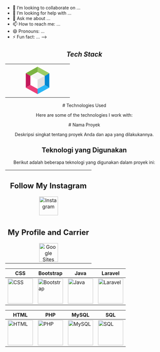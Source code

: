 - 👯 I’m looking to collaborate on ...
- 🤔 I’m looking for help with ...
- 💬 Ask me about ...
- 📫 How to reach me: ...
- 😄 Pronouns: ...
- ⚡ Fun fact: ...
-->






<section align="center">

<h2 align='center'><i>Tech Stack</i></h2>

<table width="100">
<tr>
    <td align='center' width="190">
<svg xmlns="http://www.w3.org/2000/svg" x="0px" y="0px" width="100" height="100" viewBox="0 0 48 48">
<polygon fill="#e0e0e0" points="24,36.992 24,22.9 35,17 35,31"></polygon><polygon fill="#fff" points="24,36.992 24,22.9 13,17 13,31"></polygon><polygon fill="#f5f5f5" points="13,17 24,11.008 35,17 24,22.9"></polygon><polygon fill="#29b6f6" points="24,45 24,36.992 35,31 42,35"></polygon><polygon fill="#0288d1" points="35,17 42,13 42,35 35,31"></polygon><polygon fill="#9ccc65" points="24,3 24,11.008 35,17 42,13"></polygon><polygon fill="#7cb342" points="6,13 13,17 24,11.008 24,3"></polygon><polygon fill="#c2185b" points="6,35 13,31 13,17 6,13"></polygon><polygon fill="#ec407a" points="24,45 24,36.992 13,31 6,35"></polygon>
</svg>    </td>
<table>
# Technologies Used

Here are some of the technologies I work with:
    <tr>
        <td align="center" colspan="4">
            <h2>Follow My Instagram</h2>
            <a href="https://www.instagram.com/ryunovii?igsh=NmtmNHhvaDNlcjNr" target="_blank">
                <img src="https://upload.wikimedia.org/wikipedia/commons/a/a5/Instagram_icon.png" alt="Instagram" width="60">
            </a>
        </td>
    </tr>
    <tr>
        <td align="center" colspan="4">
            <h2>My Profile and Carrier</h2>
            <a href="https://sites.google.com/view/portofolio-rizkiardi/" target="_blank">
                <img src="https://th.bing.com/th/id/OIP.hBZqDbW1lGlJy7uy06ro8wHaFj?w=866&h=650&rs=1&pid=ImgDetMain" alt="Google Sites" width="60">
            </a>
        </td>
    </tr>
    # Nama Proyek

Deskripsi singkat tentang proyek Anda dan apa yang dilakukannya.

## Teknologi yang Digunakan

Berikut adalah beberapa teknologi yang digunakan dalam proyek ini:

<div align="center">

| CSS | Bootstrap | Java | Laravel |
|-----|-----------|------|---------|
| <img src="https://upload.wikimedia.org/wikipedia/commons/d/d9/CSS3_logo_and_wordmark.svg" alt="CSS" width="80"> | <img src="https://upload.wikimedia.org/wikipedia/commons/b/b2/Bootstrap_logo.svg" alt="Bootstrap" width="80"> | <img src="https://upload.wikimedia.org/wikipedia/commons/3/30/Java_logo_and_wordmark.svg" alt="Java" width="80"> | <img src="https://upload.wikimedia.org/wikipedia/commons/9/96/Laravel_logo.png" alt="Laravel" width="80"> |

| HTML | PHP | MySQL | SQL |
|------|-----|-------|-----|
| <img src="https://upload.wikimedia.org/wikipedia/commons/6/61/HTML5_logo_and_wordmark.svg" alt="HTML" width="80"> | <img src="https://upload.wikimedia.org/wikipedia/commons/2/27/PHP-logo.svg" alt="PHP" width="80"> | <img src="https://upload.wikimedia.org/wikipedia/commons/8/8c/MySQL_logo_and_wordmark.svg" alt="MySQL" width="80"> | <img src="https://upload.wikimedia.org/wikipedia/commons/9/92/SQL_Logo.svg" alt="SQL" width="80"> |

</div>

</table>
</section>

